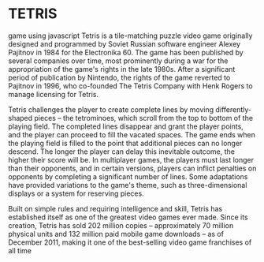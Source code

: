 # TETRIS
game using javascript
Tetris is a tile-matching puzzle video game originally designed and programmed by Soviet
Russian software engineer Alexey Pajitnov in 1984 for the Electronika 60. The game has been
published by several companies over time, most prominently during a war for the appropriation
of the game's rights in the late 1980s. After a significant period of publication by Nintendo, the rights of the
game reverted to Pajitnov in 1996, who co-founded The Tetris Company with Henk Rogers to manage licensing for Tetris.

Tetris challenges the player to create complete lines by moving differently-shaped pieces – the tetrominoes, which scroll 
from the top to bottom of the playing field. The completed lines disappear and grant the player points, and the player can proceed
to fill the vacated spaces. The game ends when the playing field is filled to the point that additional pieces can no longer descend.
The longer the player can delay this inevitable outcome, the higher their score will be. In multiplayer games, the players must last
longer than their opponents, and in certain versions, players can inflict penalties on opponents by completing a significant number
of lines. Some adaptations have provided variations to the game's theme, such as three-dimensional displays or a system for reserving 
pieces.

Built on simple rules and requiring intelligence and skill, Tetris has established itself as one of the greatest video games ever made.
Since its creation, Tetris has sold 202 million copies – approximately 70 million physical units and 132 million paid mobile game 
downloads – as of December 2011, making it one of the best-selling video game franchises of all time

